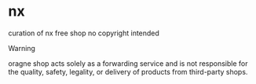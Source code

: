 # nx 
curation of nx free shop
 no copyright intended

Warning

oragne shop acts solely as a forwarding service and is not responsible for the quality, safety, legality, or delivery of products from third-party shops.
